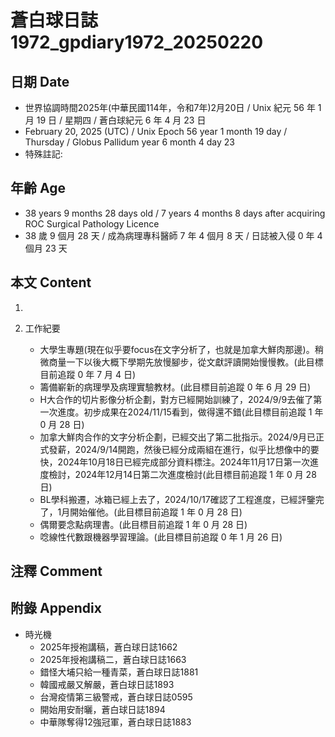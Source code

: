 [_metadata_:encoding]: - "utf-8"
[_metadata_:language]: - "zh-Hant-TW"
[_metadata_:fileformat]: - "markdown"
[_metadata_:MIME_type]: - "text/plain"
[_metadata_:markdown_version]: - "commonmark version 0.30"
[_metadata_:markdown_spec]: - "https://spec.commonmark.org/0.30/"

# 蒼白球日誌1972_gpdiary1972_20250220 #

## 日期 Date ##

* 世界協調時間2025年(中華民國114年，令和7年)2月20日 / Unix 紀元 56 年 1 月 19 日 / 星期四 / 蒼白球紀元 6 年 4 月 23 日
* February 20, 2025 (UTC) / Unix Epoch 56 year 1 month 19 day / Thursday / Globus Pallidum year 6 month 4 day 23
* 特殊註記:

## 年齡 Age ##

* 38 years 9 months 28 days old / 7 years 4 months 8 days after acquiring ROC Surgical Pathology Licence
* 38 歲 9 個月 28 天 / 成為病理專科醫師 7 年 4 個月 8 天 / 日誌被入侵 0 年 4 個月 23 天

## 本文 Content ##

1. 

2. 工作紀要

    - 大學生專題(現在似乎要focus在文字分析了，也就是加拿大鮮肉那邊)。稍微商量一下以後大概下學期先放慢腳步，從文獻評讀開始慢慢教。(此目標目前追蹤 0 年 7 月 4 日)
    - 籌備嶄新的病理學及病理實驗教材。(此目標目前追蹤 0 年 6 月 29 日)
    - H大合作的切片影像分析企劃，對方已經開始訓練了，2024/9/9去催了第一次進度。初步成果在2024/11/15看到，做得還不錯(此目標目前追蹤 1 年 0 月 28 日)
    - 加拿大鮮肉合作的文字分析企劃，已經交出了第二批指示。2024/9月已正式發薪，2024/9/14開跑，然後已經分成兩組在進行，似乎比想像中的要快，2024年10月18日已經完成部分資料標注。2024年11月17日第一次進度檢討，2024年12月14日第二次進度檢討(此目標目前追蹤 1 年 0 月 28 日)
    - BL學科搬遷，冰箱已經上去了，2024/10/17確認了工程進度，已經評鑒完了，1月開始催他。(此目標目前追蹤 1 年 0 月 28 日)
    - 偶爾要念點病理書。(此目標目前追蹤 1 年 0 月 28 日)
    - 唸線性代數跟機器學習理論。(此目標目前追蹤 0 年 1 月 26 日)

## 注釋 Comment ##


## 附錄 Appendix ##

* 時光機
    - 2025年授袍講稿，蒼白球日誌1662
    - 2025年授袍講稿二，蒼白球日誌1663
    - 錯怪大埔只給一種青菜，蒼白球日誌1881
    - 韓國戒嚴又解嚴，蒼白球日誌1893
    - 台灣疫情第三級警戒，蒼白球日誌0595
    - 開始用安耐曬，蒼白球日誌1894
    - 中華隊奪得12強冠軍，蒼白球日誌1883
